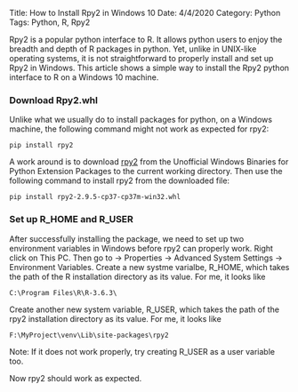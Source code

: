 Title: How to Install Rpy2 in Windows 10
Date: 4/4/2020
Category: Python
Tags: Python, R, Rpy2

Rpy2 is a popular python interface to R. It allows python users to enjoy the breadth and depth of R packages in python. Yet, unlike in UNIX-like operating systems, it is not straightforward to properly install and set up Rpy2 in Windows. This article shows a simple way to install the Rpy2 python interface to R on a Windows 10 machine.
### Download Rpy2.whl
Unlike what we usually do to install packages for python, on a Windows machine, the following command might not work as expected for rpy2:
```text
pip install rpy2
```
A work around is to download [rpy2](http://www.lfd.uci.edu/~gohlke/pythonlibs/#rpy2) from the Unofficial Windows Binaries for Python Extension Packages
to the current working directory. Then use the following command to install rpy2 from the downloaded file: 
```text
pip install rpy2‑2.9.5‑cp37‑cp37m‑win32.whl
```

### Set up R_HOME and R_USER
After successfully installing the package, we need to set up two environment variables in Windows before
rpy2 can properly work.
Right click on This PC. Then go to -> Properties -> Advanced System Settings -> Environment Variables.
Create a new systme varialbe, R_HOME, which takes the path of the R installation directory as its value.
For me, it looks like
```text
C:\Program Files\R\R-3.6.3\
```
Create another new system variable, R_USER, which takes the path of the rpy2 installation directory as its value.
For me, it looks like
```text
F:\MyProject\venv\Lib\site-packages\rpy2
```
Note: If it does not work properly, try creating R_USER as a user variable too.

Now rpy2 should work as expected.
